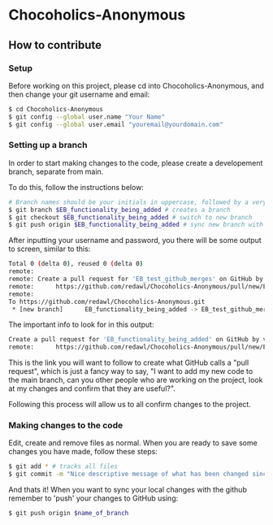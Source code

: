 # Chocoholics-Anonymous

## How to contribute

### Setup

Before working on this project, please cd into Chocoholics-Anonymous, and then change your git username and email:
```bash
$ cd Chocoholics-Anonymous
$ git config --global user.name "Your Name"
$ git config --global user.email "youremail@yourdomain.com"
```

### Setting up a branch

In order to start making changes to the code, please create a developement branch, separate from main. 

To do this, follow the instructions below:
```bash
# Branch names should be your initials in uppercase, followed by a very short description of what functionality you are working on
$ git branch $EB_functionality_being_added # creates a branch
$ git checkout $EB_functionality_being_added # switch to new branch
$ git push origin $EB_functionality_being_added # sync new branch with GitHub
```
After inputting your username and password, you there will be some output to screen, similar to this:
```bash
Total 0 (delta 0), reused 0 (delta 0)
remote:
remote: Create a pull request for 'EB_test_github_merges' on GitHub by visiting:
remote:      https://github.com/redawl/Chocoholics-Anonymous/pull/new/EB_functionality_being_added
remote:
To https://github.com/redawl/Chocoholics-Anonymous.git
 * [new branch]      EB_functionality_being_added -> EB_test_github_merges

```
The important info to look for in this output:
```bash
Create a pull request for 'EB_functionality_being_added' on GitHub by visiting:
remote:      https://github.com/redawl/Chocoholics-Anonymous/pull/new/EB_functionality_being_added
```
This is the link you will want to follow to create what GitHub calls a "pull request", which is just a fancy way to say, "I want to add my new code to the main branch, can you other people who are working on the project, look at my changes and confirm that they are useful?". 

Following this process will allow us to all confirm changes to the project. 

### Making changes to the code

Edit, create and remove files as normal. When you are ready to save some changes you have made, follow these steps:

```bash
$ git add * # tracks all files
$ git commit -m "Nice descriptive message of what has been changed since the last 'save'" # saves changes 
```
And thats it! When you want to sync your local changes with the github remember to 'push' your changes to GitHub using:
```bash
$ git push origin $name_of_branch
```
